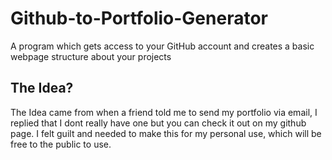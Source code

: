 # Github-to-Portfolio-Generator
A program which gets access to your GitHub account and creates a basic webpage structure about your projects
## The Idea?
The Idea came from when a friend told me to send my portfolio via email, I replied that I dont really have one but you can check it out on my github page. I felt guilt and needed to make this for my personal use, which will be free to the public to use.
